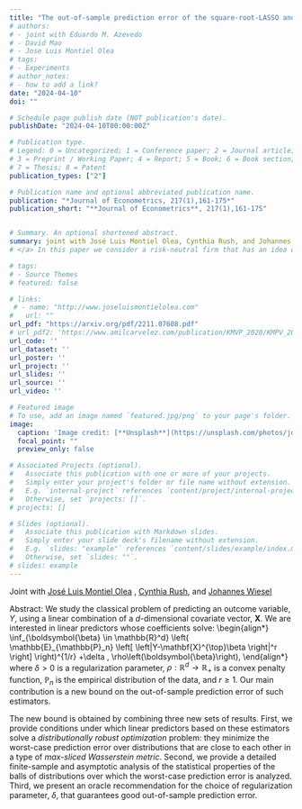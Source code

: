 ```yaml
---
title: "The out-of-sample prediction error of the square-root-LASSO and related estimators"
# authors:
# - joint with Eduardo M. Azevedo  
# - David Mao
# - Jose Luis Montiel Olea
# tags:
# - Experiments
# author_notes:
# - how to add a link?
date: "2024-04-10"
doi: ""

# Schedule page publish date (NOT publication's date).
publishDate: "2024-04-10T00:00:00Z"

# Publication type.
# Legend: 0 = Uncategorized; 1 = Conference paper; 2 = Journal article;
# 3 = Preprint / Working Paper; 4 = Report; 5 = Book; 6 = Book section;
# 7 = Thesis; 8 = Patent
publication_types: ["2"]

# Publication name and optional abbreviated publication name.
publication: "*Journal of Econometrics, 217(1),161-175*"
publication_short: "**Journal of Econometrics**, 217(1),161-175"


# Summary. An optional shortened abstract.
summary: joint with José Luis Montiel Olea, Cynthia Rush, and Johannes Wiesel.   *Resubmitted.*
# </a> In this paper we consider a risk-neutral firm that has an idea of unknown quality, but can perform an experiment to learn about it. The firm's goal is to decide the experiment's size and whether or not the idea should be implemented at scale after observing the experiment's outcome. We solve this problem using a Bayesian criterion (Gaussian Prior) and Minimax Regret criterion.

# tags:
# - Source Themes
# featured: false

# links:
 # - name: "http://www.joseluismontielolea.com"
#   url: ""
url_pdf: "https://arxiv.org/pdf/2211.07608.pdf"
# url_pdf2: 'https://www.amilcarvelez.com/publication/KMVP_2020/KMPV_2020Appendix.pdf'
url_code: ''
url_dataset: ''
url_poster: ''
url_project: ''
url_slides: ''
url_source: ''
url_video: ''

# Featured image
# To use, add an image named `featured.jpg/png` to your page's folder. 
image:
  caption: 'Image credit: [**Unsplash**](https://unsplash.com/photos/jdD8gXaTZsc)'
  focal_point: ""
  preview_only: false

# Associated Projects (optional).
#   Associate this publication with one or more of your projects.
#   Simply enter your project's folder or file name without extension.
#   E.g. `internal-project` references `content/project/internal-project/index.md`.
#   Otherwise, set `projects: []`.
# projects: []

# Slides (optional).
#   Associate this publication with Markdown slides.
#   Simply enter your slide deck's filename without extension.
#   E.g. `slides: "example"` references `content/slides/example/index.md`.
#   Otherwise, set `slides: ""`.
# slides: example
---
```

  
Joint with <a href="http://www.joseluismontielolea.com/" target="_blank"> José Luis Montiel Olea</a> </span>, <span><a href="http://www.columbia.edu/~cgr2130/" target="_blank"> Cynthia Rush</a></span>, <span>and <a href="https://sites.google.com/view/johannes-wiesel?pli=1" target="_blank"> Johannes Wiesel</a> </span></div>
 
Abstract: We study the classical problem of predicting an outcome variable, $Y$, using a linear combination of a $d$-dimensional covariate vector, $\mathbf{X}$. We are interested in linear predictors whose coefficients solve:
\begin{align*}
\inf_{\boldsymbol{\beta} \in \mathbb{R}^d} \left( \mathbb{E}_{\mathbb{P}_n} \left[ \left|Y-\mathbf{X}^{\top}\beta \right|^r \right] \right)^{1/r} +\delta \, \rho\left(\boldsymbol{\beta}\right),
\end{align*}
where $\delta>0$ is a regularization parameter, $\rho:\mathbb{R}^d\to \mathbb{R}_+$ is a convex penalty function, $\mathbb{P}_n$ is the empirical distribution of the data, and $r\geq 1$. Our main contribution is a new bound on the out-of-sample prediction error of
such estimators. 

The new bound is obtained by combining three new sets of results. First, we provide conditions under which linear predictors based on these estimators solve a *distributionally robust optimization* problem: they minimize the worst-case prediction error over distributions that are close to each other in a type of *max-sliced Wasserstein metric*. Second, we provide a detailed finite-sample and asymptotic analysis of the statistical properties of the balls of distributions over which the worst-case prediction error is analyzed. Third, we present an oracle recommendation for the choice of regularization parameter, $\delta$, that guarantees good out-of-sample prediction error.  
